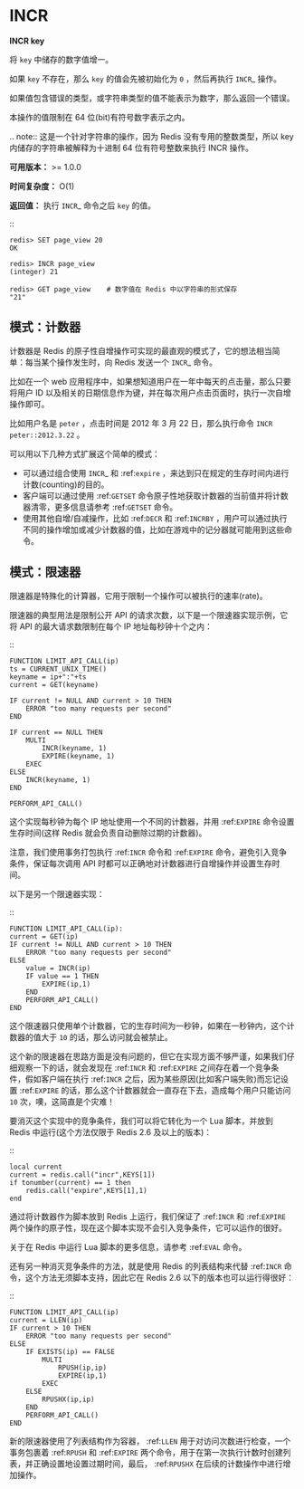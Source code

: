 # INCR


**INCR key**

将 ``key`` 中储存的数字值增一。

如果 ``key`` 不存在，那么 ``key`` 的值会先被初始化为 ``0`` ，然后再执行 `INCR`_ 操作。 

如果值包含错误的类型，或字符串类型的值不能表示为数字，那么返回一个错误。

本操作的值限制在 64 位(bit)有符号数字表示之内。

.. note:: 
    这是一个针对字符串的操作，因为 Redis 没有专用的整数类型，所以 key 内储存的字符串被解释为十进制 64 位有符号整数来执行 INCR 操作。 

**可用版本：**
    >= 1.0.0

**时间复杂度：**
    O(1)

**返回值：**
    执行 `INCR`_ 命令之后 ``key`` 的值。

::
    
    redis> SET page_view 20
    OK

    redis> INCR page_view
    (integer) 21

    redis> GET page_view    # 数字值在 Redis 中以字符串的形式保存
    "21"

模式：计数器
---------------

计数器是 Redis 的原子性自增操作可实现的最直观的模式了，它的想法相当简单：每当某个操作发生时，向 Redis 发送一个 `INCR`_ 命令。

比如在一个 web 应用程序中，如果想知道用户在一年中每天的点击量，那么只要将用户 ID 以及相关的日期信息作为键，并在每次用户点击页面时，执行一次自增操作即可。

比如用户名是 ``peter`` ，点击时间是 2012 年 3 月 22 日，那么执行命令 ``INCR peter::2012.3.22`` 。

可以用以下几种方式扩展这个简单的模式：

- 可以通过组合使用 `INCR`_ 和 :ref:`expire` ，来达到只在规定的生存时间内进行计数(counting)的目的。
- 客户端可以通过使用 :ref:`GETSET` 命令原子性地获取计数器的当前值并将计数器清零，更多信息请参考 :ref:`GETSET` 命令。
- 使用其他自增/自减操作，比如 :ref:`DECR` 和 :ref:`INCRBY` ，用户可以通过执行不同的操作增加或减少计数器的值，比如在游戏中的记分器就可能用到这些命令。

模式：限速器
-------------

限速器是特殊化的计算器，它用于限制一个操作可以被执行的速率(rate)。

限速器的典型用法是限制公开 API 的请求次数，以下是一个限速器实现示例，它将 API 的最大请求数限制在每个 IP 地址每秒钟十个之内：

::

    FUNCTION LIMIT_API_CALL(ip)
    ts = CURRENT_UNIX_TIME()
    keyname = ip+":"+ts
    current = GET(keyname)

    IF current != NULL AND current > 10 THEN
        ERROR "too many requests per second"
    END

    IF current == NULL THEN
        MULTI
            INCR(keyname, 1)
            EXPIRE(keyname, 1)
        EXEC
    ELSE
        INCR(keyname, 1)
    END

    PERFORM_API_CALL()

这个实现每秒钟为每个 IP 地址使用一个不同的计数器，并用 :ref:`EXPIRE` 命令设置生存时间(这样 Redis 就会负责自动删除过期的计数器)。

注意，我们使用事务打包执行 :ref:`INCR` 命令和 :ref:`EXPIRE` 命令，避免引入竞争条件，保证每次调用 API 时都可以正确地对计数器进行自增操作并设置生存时间。

以下是另一个限速器实现：

::

    FUNCTION LIMIT_API_CALL(ip):
    current = GET(ip)
    IF current != NULL AND current > 10 THEN
        ERROR "too many requests per second"
    ELSE
        value = INCR(ip)
        IF value == 1 THEN
            EXPIRE(ip,1)
        END
        PERFORM_API_CALL()
    END

这个限速器只使用单个计数器，它的生存时间为一秒钟，如果在一秒钟内，这个计数器的值大于 ``10`` 的话，那么访问就会被禁止。

这个新的限速器在思路方面是没有问题的，但它在实现方面不够严谨，如果我们仔细观察一下的话，就会发现在 :ref:`INCR` 和 :ref:`EXPIRE` 之间存在着一个竞争条件，假如客户端在执行 :ref:`INCR` 之后，因为某些原因(比如客户端失败)而忘记设置 :ref:`EXPIRE` 的话，那么这个计数器就会一直存在下去，造成每个用户只能访问 ``10`` 次，噢，这简直是个灾难！

要消灭这个实现中的竞争条件，我们可以将它转化为一个 Lua 脚本，并放到 Redis 中运行(这个方法仅限于 Redis 2.6 及以上的版本)：

::
    
    local current
    current = redis.call("incr",KEYS[1])
    if tonumber(current) == 1 then
        redis.call("expire",KEYS[1],1)
    end

通过将计数器作为脚本放到 Redis 上运行，我们保证了 :ref:`INCR` 和 :ref:`EXPIRE` 两个操作的原子性，现在这个脚本实现不会引入竞争条件，它可以运作的很好。

关于在 Redis 中运行 Lua 脚本的更多信息，请参考 :ref:`EVAL` 命令。

还有另一种消灭竞争条件的方法，就是使用 Redis 的列表结构来代替 :ref:`INCR` 命令，这个方法无须脚本支持，因此它在 Redis 2.6 以下的版本也可以运行得很好：

::

    FUNCTION LIMIT_API_CALL(ip)
    current = LLEN(ip)
    IF current > 10 THEN
        ERROR "too many requests per second"
    ELSE
        IF EXISTS(ip) == FALSE
            MULTI
                RPUSH(ip,ip)
                EXPIRE(ip,1)
            EXEC
        ELSE
            RPUSHX(ip,ip)
        END
        PERFORM_API_CALL()
    END

新的限速器使用了列表结构作为容器， :ref:`LLEN` 用于对访问次数进行检查，一个事务包裹着 :ref:`RPUSH` 和 :ref:`EXPIRE` 两个命令，用于在第一次执行计数时创建列表，并正确设置地设置过期时间，最后， :ref:`RPUSHX` 在后续的计数操作中进行增加操作。
